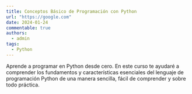 ```yaml
---
title: Conceptos Básico de Programación con Python
url: "https://google.com"
date: 2024-01-24
commentable: true
authors:
  - admin
tags:
  - Python
---
```


Aprende a programar en Python desde cero. En este curso te ayudaré a comprender los fundamentos y características esenciales del lenguaje de programación Python de una manera sencilla, fácil de comprender y sobre todo práctica.